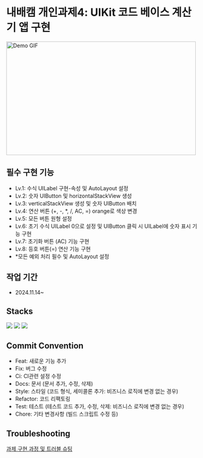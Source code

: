 # 내배캠 개인과제4: UIKit 코드 베이스 계산기 앱 구현
<img src="https://github.com/user-attachments/assets/a5383260-a2a9-4504-be58-1f084422c891" width="500" height="300" alt="Demo GIF">

## 필수 구현 기능
- Lv.1: 수식 UILabel 구현-속성 및 AutoLayout 설정
- Lv.2: 숫자 UIButton 및 horizontalStackView 생성
- Lv.3: verticalStackView 생성 및 숫자 UIButton 배치
- Lv.4: 연산 버튼 (+, -, *, /, AC, =) orange로 색상 변경
- Lv.5: 모든 버튼 원형 설정
- Lv.6: 초기 수식 UILabel 0으로 설정 및 UIButton 클릭 시 UILabel에 숫자 표시 기능 구현
- Lv.7: 초기화 버튼 (AC) 기능 구현
- Lv.8: 등호 버튼(=) 연산 기능 구현
- *모든 예외 처리 필수 및 AutoLayout 설정

## 작업 기간
- 2024.11.14~

## Stacks
<img src="https://img.shields.io/badge/Swift-F05138?style=flat&logo=swift&logoColor=white"/></a>
<img src="https://img.shields.io/badge/Git-F05032?style=flat&logo=git&logoColor=white"/></a>
<img src="https://img.shields.io/badge/GitHub-181717?style=flat&logo=github&logoColor=white"/></a>

## Commit Convention
- Feat: 새로운 기능 추가
- Fix: 버그 수정
- Ci: CI관련 설정 수정
- Docs:	문서 (문서 추가, 수정, 삭제)
- Style:	스타일 (코드 형식, 세미콜론 추가: 비즈니스 로직에 변경 없는 경우)
- Refactor:	코드 리팩토링
- Test:	테스트 (테스트 코드 추가, 수정, 삭제: 비즈니스 로직에 변경 없는 경우)
- Chore:	기타 변경사항 (빌드 스크립트 수정 등)

## Troubleshooting
[과제 구현 과정 및 트러블 슈팅](https://velog.io/@soycong/%EB%82%B4%EB%B0%B0%EC%BA%A0-Task-3-%EC%95%BC%EA%B5%AC-%EA%B2%8C%EC%9E%84-%EB%A1%9C%EC%A7%81-%EA%B5%AC%ED%98%84%ED%95%98%EA%B8%B0)
